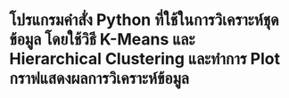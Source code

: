 # โปรแกรมคำสั่ง Python ที่ใช้ในการวิเคราะห์ชุดข้อมูล โดยใช้วิธี K-Means และ Hierarchical Clustering และทำการ Plot กราฟแสดงผลการวิเคราะห์ข้อมูล
